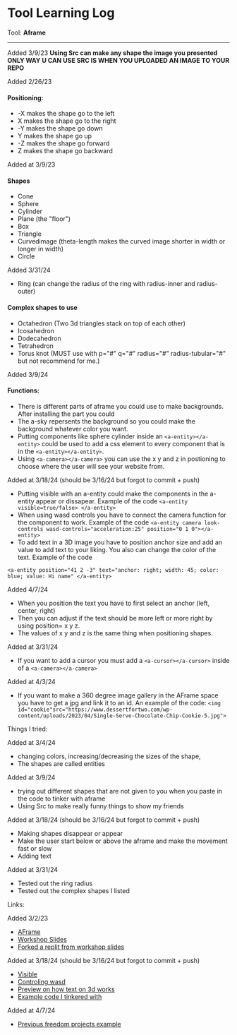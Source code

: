 # Tool Learning Log

Tool: **Aframe**

---
Added 3/9/23
**Using Src can make any shape the image you presented**   
**ONLY WAY U CAN USE SRC IS WHEN YOU UPLOADED AN IMAGE TO YOUR REPO**

Added 2/26/23
#### Positioning:
* -X makes the shape go to the left
* X makes the shape go to the right
* -Y makes the shape go down
* Y makes the shape go up
* -Z makes the shape go forward
* Z makes the shape go backward

Added at 3/9/23

#### Shapes 
* Cone
* Sphere
* Cylinder
* Plane (the "floor")
* Box
* Triangle
* Curvedimage (theta-length makes the curved image shorter in width or longer in width)
* Circle

Added 3/31/24
* Ring (can change the radius of the ring with radius-inner and radius-outer)
#### Complex shapes to use
* Octahedron (Two 3d triangles stack on top of each other)
* Icosahedron
* Dodecahedron
* Tetrahedron 
* Torus knot (MUST use with  p="#" q="#" radius="#" radius-tubular="#" but not recommend for me.)

Added 3/9/24

#### Functions:
* There is different parts of aframe you could use to make backgrounds. After installing the part you could
* The a-sky repersents the background so you could make the background whatever color you want.
* Putting components like sphere cylinder inside an `<a-entity></a-entity>` could be used to add a css element to every component that is in the `<a-entity></a-entity>`.
* Using `<a-camera></a-camera>` you can use the x y and z in postioning to choose where the user will see your website from.

Added at 3/18/24 (should be 3/16/24 but forgot to commit + push)

* Putting visible with an a-entity could make the components in the a-entity appear or dissapear. Example of the code `<a-entity visible=true/false> </a-entity>`
* When using wasd controls you have to connect the camera function for the component to work. Example of the code `<a-entity camera look-controls wasd-controls="acceleration:25" position="0 1 0"></a-entity>`
* To add text in a 3D image you have to position anchor size and add an value to add text to your liking. You also can change the color of the text. Example of the code
```
<a-entity position="41 2 -3" text="anchor: right; width: 45; color: blue; value: Hi name" </a-entity>
```

Added 4/7/24
* When you position the text you have to first select an anchor (left, center, right)
* Then you can adjust if the text should be more left or more right by using position= x y z.
* The values of x y and z is the same thing when positioning shapes.
  
Added at 3/31/24
* If you want to add a cursor you must add a `<a-cursor></a-cursor>` inside of a `<a-camera></a-camera>`
  
Added at 4/3/24
* If you want to make a 360 degree image gallery in the AFrame space you have to get a jpg and link it to an id. An example of the code:
`<img id="cookie"src="https://www.dessertfortwo.com/wp-content/uploads/2023/04/Single-Serve-Chocolate-Chip-Cookie-5.jpg">`

Things I tried:

Added at 3/4/24
* changing colors, increasing/decreasing the sizes of the shape,
* The shapes are called entities

Added at 3/9/24   
* trying out different shapes that are not given to you when you paste in the code to tinker with aframe
* Using Src to make really funny things to show my friends

Added at 3/18/24 (should be 3/16/24 but forgot to commit + push)
* Making shapes disappear or appear
* Make the user start below or above the aframe and make the movement fast or slow
* Adding text  

Added at 3/31/24  
* Tested out the ring radius 
* Tested out the complex shapes I listed

Links:

Added 3/2/23
* [AFrame](https://aframe.io/docs/1.5.0/introduction/html-and-primitives.html)
* [Workshop Slides](https://docs.google.com/presentation/d/1nsptrTVH5fI2NpvmmE3PffaUNODlpyxpB-LgH4Eko5A/edit#slide=id.g84acedc9de_0_70) 
* [Forked a replit from workshop slides](https://replit.com/@keithh32/EscapingRealityS1WinterWonderlandv1-Tinkering)

Added at 3/18/24 (should be 3/16/24 but forgot to commit + push) 
* [Visible](https://aframe.io/docs/1.5.0/components/visible.html)
* [Controling wasd](https://aframe.io/docs/1.5.0/components/wasd-controls.html)
* [Preview on how text on 3d works](https://aframe.io/aframe/examples/test/text/index.html)
* [Example code I tinkered with](https://github.com/aframevr/aframe/blob/master/examples/test/text/index.html)

Added at 4/7/24
* [Previous freedom projects example](https://andyc6074.github.io/sep10-freedom-project/aframe/lifespan.html)
<!--
* Links you used today (websites, videos, etc)
* Things you tried, progress you made, etc
* Challenges, a-ha moments, etc
* Questions you still have
* What you're going to try next
-->
